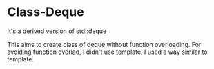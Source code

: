 # Class-Deque
It's a derived version of std::deque

This aims to create class of deque without function overloading. For avoiding function overlad, I didn't use template. I used a way similar to template. 
